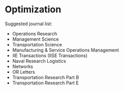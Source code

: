# Optimization

Suggested journal list:

* Operations Research
* Management Science
* Transportation Science
* Manufacturing & Service Operations Management
* IIE Transactions \(IISE Transactions\)
* Naval Research Logistics
* Networks
* OR Letters
* Transportation Research Part B
* Transportation Research Part E

